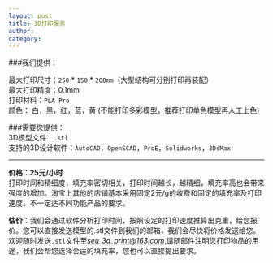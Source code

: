 ```yaml
---
layout: post
title: 3D打印服务
author: 
category: 
---
```


###我们提供：  

最大打印尺寸：`250` * `150` * `200mm`（大型结构可分别打印再装配）    
最大打印精度：0.1mm    
打印材料：`PLA Pro`   
颜色： 白，黑，红，蓝，黄
(不能打印多彩模型，推荐打印单色模型再人工上色)  


###需要您提供：  
3D模型文件：`.stl`  
支持的3D设计软件：`AutoCAD`，`OpenSCAD`，`ProE`，`Solidworks`，`3DsMax`  

******************************

**价格：25元/小时**  
打印时间和精细度，填充率密切相关，打印时间越长，越精细，填充率高也会带来强度的增加。淘宝上其他的店铺基本采用固定2元/g的收费和固定的填充率及打印速度，不一定适不同功能产品的要求。


**估价**：我们会通过软件分析打印时间，按照设定的打印速度推算出克重，给您报价。您可以直接发送模型的.stl文件到我们的邮箱，我们会尽快将价格发送给您。  
欢迎随时发送`.stl`文件至*seu_3d_print@163.com*,请随邮件注明您打印物品的用途，我们会帮您选择合适的填充率，您也可以直接提出要求。  